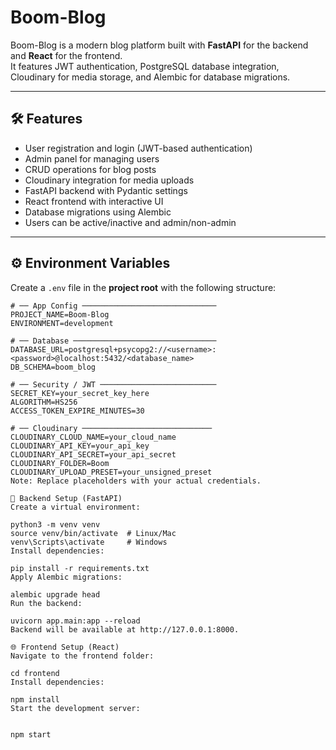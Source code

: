# Boom-Blog

Boom-Blog is a modern blog platform built with **FastAPI** for the backend and **React** for the frontend.  
It features JWT authentication, PostgreSQL database integration, Cloudinary for media storage, and Alembic for database migrations.

---

## 🛠 Features

- User registration and login (JWT-based authentication)
- Admin panel for managing users
- CRUD operations for blog posts
- Cloudinary integration for media uploads
- FastAPI backend with Pydantic settings
- React frontend with interactive UI
- Database migrations using Alembic
- Users can be active/inactive and admin/non-admin

---


## ⚙️ Environment Variables

Create a `.env` file in the **project root** with the following structure:

```env
# ── App Config ──────────────────────────────
PROJECT_NAME=Boom-Blog
ENVIRONMENT=development

# ── Database ────────────────────────────────
DATABASE_URL=postgresql+psycopg2://<username>:<password>@localhost:5432/<database_name>
DB_SCHEMA=boom_blog

# ── Security / JWT ──────────────────────────
SECRET_KEY=your_secret_key_here
ALGORITHM=HS256
ACCESS_TOKEN_EXPIRE_MINUTES=30

# ── Cloudinary ─────────────────────────────
CLOUDINARY_CLOUD_NAME=your_cloud_name
CLOUDINARY_API_KEY=your_api_key
CLOUDINARY_API_SECRET=your_api_secret
CLOUDINARY_FOLDER=Boom
CLOUDINARY_UPLOAD_PRESET=your_unsigned_preset
Note: Replace placeholders with your actual credentials.

💾 Backend Setup (FastAPI)
Create a virtual environment:

python3 -m venv venv
source venv/bin/activate  # Linux/Mac
venv\Scripts\activate     # Windows
Install dependencies:

pip install -r requirements.txt
Apply Alembic migrations:

alembic upgrade head
Run the backend:

uvicorn app.main:app --reload
Backend will be available at http://127.0.0.1:8000.

🌐 Frontend Setup (React)
Navigate to the frontend folder:

cd frontend
Install dependencies:

npm install
Start the development server:


npm start